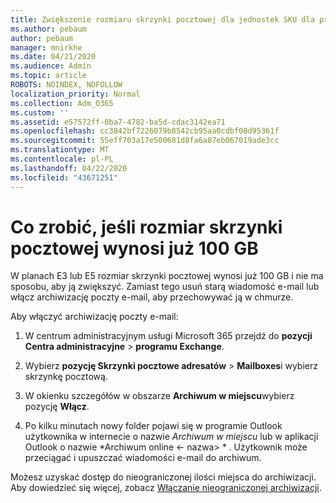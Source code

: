```yaml
---
title: Zwiększenie rozmiaru skrzynki pocztowej dla jednostek SKU dla przedsiębiorstw
ms.author: pebaum
author: pebaum
manager: mnirkhe
ms.date: 04/21/2020
ms.audience: Admin
ms.topic: article
ROBOTS: NOINDEX, NOFOLLOW
localization_priority: Normal
ms.collection: Adm_O365
ms.custom: ''
ms.assetid: e57572ff-0ba7-4782-ba5d-cdac3142ea71
ms.openlocfilehash: cc3842bf7226079b8542cb95aa0cdbf00d95361f
ms.sourcegitcommit: 55eff703a17e500681d8fa6a87eb067019ade3cc
ms.translationtype: MT
ms.contentlocale: pl-PL
ms.lasthandoff: 04/22/2020
ms.locfileid: "43671251"
---
```

# <a name="what-to-do-if-your-mailbox-size-is-already-100gb"></a>Co zrobić, jeśli rozmiar skrzynki pocztowej wynosi już 100 GB

W planach E3 lub E5 rozmiar skrzynki pocztowej wynosi już 100 GB i nie ma sposobu, aby ją zwiększyć. Zamiast tego usuń starą wiadomość e-mail lub włącz archiwizację poczty e-mail, aby przechowywać ją w chmurze. 
  
Aby włączyć archiwizację poczty e-mail:
  
1. W centrum administracyjnym usługi Microsoft 365 przejdź do **pozycji Centra administracyjne** \> **programu Exchange**. 
    
2. Wybierz **pozycję Skrzynki pocztowe adresatów** \> **Mailboxes**i wybierz skrzynkę pocztową. 
    
3. W okienku szczegółów w obszarze **Archiwum w miejscu**wybierz pozycję **Włącz**. 
    
4. Po kilku minutach nowy folder pojawi się w programie Outlook użytkownika w internecie o nazwie *Archiwum w miejscu* lub w aplikacji Outlook o nazwie *Archiwum online \<- nazwa\> * . Użytkownik może przeciągać i upuszczać wiadomości e-mail do archiwum. 
    
Możesz uzyskać dostęp do nieograniczonej ilości miejsca do archiwizacji. Aby dowiedzieć się więcej, zobacz [Włączanie nieograniczonej archiwizacji](https://docs.microsoft.com/office365/securitycompliance/enable-unlimited-archiving).
  

